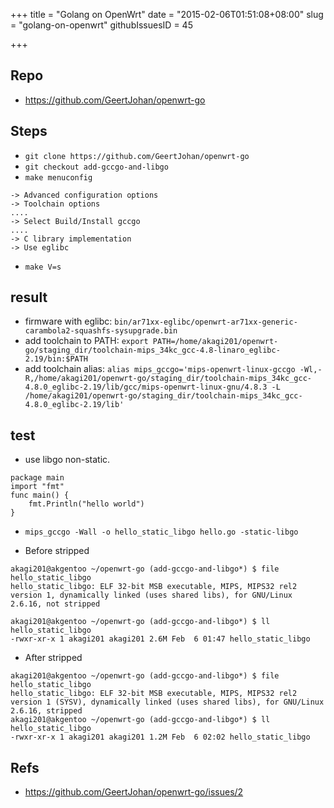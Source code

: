 +++
title = "Golang on OpenWrt"
date = "2015-02-06T01:51:08+08:00"
slug = "golang-on-openwrt"
githubIssuesID = 45

+++

## Repo
* <https://github.com/GeertJohan/openwrt-go>

## Steps
* `git clone https://github.com/GeertJohan/openwrt-go`
* `git checkout add-gccgo-and-libgo`
* `make menuconfig`

```
-> Advanced configuration options
-> Toolchain options
....
-> Select Build/Install gccgo
....
-> C library implementation
-> Use eglibc
```

* `make V=s`

## result
* firmware with eglibc: `bin/ar71xx-eglibc/openwrt-ar71xx-generic-carambola2-squashfs-sysupgrade.bin`
* add toolchain to PATH: `export PATH=/home/akagi201/openwrt-go/staging_dir/toolchain-mips_34kc_gcc-4.8-linaro_eglibc-2.19/bin:$PATH`
* add toolchain alias: `alias mips_gccgo='mips-openwrt-linux-gccgo -Wl,-R,/home/akagi201/openwrt-go/staging_dir/toolchain-mips_34kc_gcc-4.8.0_eglibc-2.19/lib/gcc/mips-openwrt-linux-gnu/4.8.3 -L /home/akagi201/openwrt-go/staging_dir/toolchain-mips_34kc_gcc-4.8.0_eglibc-2.19/lib'`

## test
* use libgo non-static.

```
package main
import "fmt"
func main() {
    fmt.Println("hello world")
}
```

* `mips_gccgo -Wall -o hello_static_libgo hello.go -static-libgo`

* Before stripped

```
akagi201@akgentoo ~/openwrt-go (add-gccgo-and-libgo*) $ file hello_static_libgo
hello_static_libgo: ELF 32-bit MSB executable, MIPS, MIPS32 rel2 version 1, dynamically linked (uses shared libs), for GNU/Linux 2.6.16, not stripped

akagi201@akgentoo ~/openwrt-go (add-gccgo-and-libgo*) $ ll hello_static_libgo
-rwxr-xr-x 1 akagi201 akagi201 2.6M Feb  6 01:47 hello_static_libgo
```

* After stripped

```
akagi201@akgentoo ~/openwrt-go (add-gccgo-and-libgo*) $ file hello_static_libgo
hello_static_libgo: ELF 32-bit MSB executable, MIPS, MIPS32 rel2 version 1 (SYSV), dynamically linked (uses shared libs), for GNU/Linux 2.6.16, stripped
akagi201@akgentoo ~/openwrt-go (add-gccgo-and-libgo*) $ ll hello_static_libgo
-rwxr-xr-x 1 akagi201 akagi201 1.2M Feb  6 02:02 hello_static_libgo
```

## Refs
* <https://github.com/GeertJohan/openwrt-go/issues/2>
